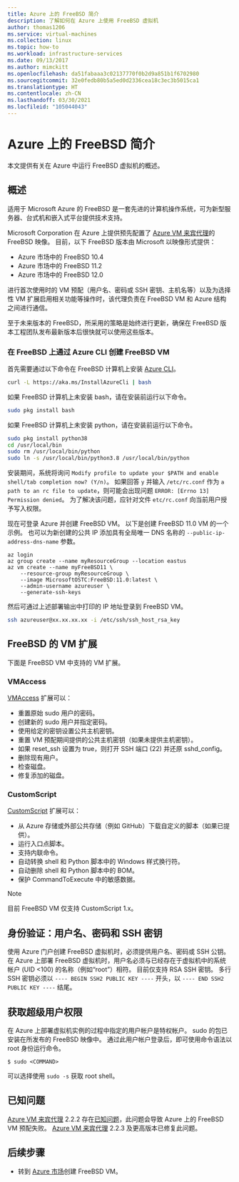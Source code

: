 ```yaml
---
title: Azure 上的 FreeBSD 简介
description: 了解如何在 Azure 上使用 FreeBSD 虚拟机
author: thomas1206
ms.service: virtual-machines
ms.collection: linux
ms.topic: how-to
ms.workload: infrastructure-services
ms.date: 09/13/2017
ms.author: mimckitt
ms.openlocfilehash: da51fabaaa3c02137770f0b2d9a851b1f6702980
ms.sourcegitcommit: 32e0fedb80b5a5ed0d2336cea18c3ec3b5015ca1
ms.translationtype: HT
ms.contentlocale: zh-CN
ms.lasthandoff: 03/30/2021
ms.locfileid: "105044043"
---
```

# <a name="introduction-to-freebsd-on-azure"></a>Azure 上的 FreeBSD 简介
本文提供有关在 Azure 中运行 FreeBSD 虚拟机的概述。

## <a name="overview"></a>概述
适用于 Microsoft Azure 的 FreeBSD 是一套先进的计算机操作系统，可为新型服务器、台式机和嵌入式平台提供技术支持。

Microsoft Corporation 在 Azure 上提供预先配置了 [Azure VM 来宾代理](https://github.com/Azure/WALinuxAgent/)的 FreeBSD 映像。 目前，以下 FreeBSD 版本由 Microsoft 以映像形式提供：

- Azure 市场中的 FreeBSD 10.4
- Azure 市场中的 FreeBSD 11.2
- Azure 市场中的 FreeBSD 12.0

进行首次使用时的 VM 预配（用户名、密码或 SSH 密钥、主机名等）以及为选择性 VM 扩展启用相关功能等操作时，该代理负责在 FreeBSD VM 和 Azure 结构之间进行通信。

至于未来版本的 FreeBSD，所采用的策略是始终进行更新，确保在 FreeBSD 版本工程团队发布最新版本后很快就可以使用这些版本。

### <a name="create-a-freebsd-vm-through-azure-cli-on-freebsd"></a>在 FreeBSD 上通过 Azure CLI 创建 FreeBSD VM
首先需要通过以下命令在 FreeBSD 计算机上安装 [Azure CLI](/cli/azure/get-started-with-azure-cli)。

```bash 
curl -L https://aka.ms/InstallAzureCli | bash
```

如果 FreeBSD 计算机上未安装 bash，请在安装前运行以下命令。 

```bash
sudo pkg install bash
```

如果 FreeBSD 计算机上未安装 python，请在安装前运行以下命令。 

```bash
sudo pkg install python38
cd /usr/local/bin 
sudo rm /usr/local/bin/python 
sudo ln -s /usr/local/bin/python3.8 /usr/local/bin/python
```

安装期间，系统将询问 `Modify profile to update your $PATH and enable shell/tab completion now? (Y/n)`。 如果回答 `y` 并输入 `/etc/rc.conf` 作为 `a path to an rc file to update`，则可能会出现问题 `ERROR: [Errno 13] Permission denied`。 为了解决该问题，应针对文件 `etc/rc.conf` 向当前用户授予写入权限。

现在可登录 Azure 并创建 FreeBSD VM。 以下是创建 FreeBSD 11.0 VM 的一个示例。 也可以为新创建的公共 IP 添加具有全局唯一 DNS 名称的 `--public-ip-address-dns-name` 参数。 

```azurecli
az login 
az group create --name myResourceGroup --location eastus
az vm create --name myFreeBSD11 \
    --resource-group myResourceGroup \
    --image MicrosoftOSTC:FreeBSD:11.0:latest \
    --admin-username azureuser \
    --generate-ssh-keys
```

然后可通过上述部署输出中打印的 IP 地址登录到 FreeBSD VM。 

```bash
ssh azureuser@xx.xx.xx.xx -i /etc/ssh/ssh_host_rsa_key
```   

## <a name="vm-extensions-for-freebsd"></a>FreeBSD 的 VM 扩展
下面是 FreeBSD VM 中支持的 VM 扩展。

### <a name="vmaccess"></a>VMAccess
[VMAccess](https://github.com/Azure/azure-linux-extensions/tree/master/VMAccess) 扩展可以：

* 重置原始 sudo 用户的密码。
* 创建新的 sudo 用户并指定密码。
* 使用给定的密钥设置公共主机密钥。
* 重置 VM 预配期间提供的公共主机密钥（如果未提供主机密钥）。
* 如果 reset_ssh 设置为 true，则打开 SSH 端口 (22) 并还原 sshd_config。
* 删除现有用户。
* 检查磁盘。
* 修复添加的磁盘。

### <a name="customscript"></a>CustomScript
[CustomScript](https://github.com/Azure/azure-linux-extensions/tree/master/CustomScript) 扩展可以：

* 从 Azure 存储或外部公共存储（例如 GitHub）下载自定义的脚本（如果已提供）。
* 运行入口点脚本。
* 支持内联命令。
* 自动转换 shell 和 Python 脚本中的 Windows 样式换行符。
* 自动删除 shell 和 Python 脚本中的 BOM。
* 保护 CommandToExecute 中的敏感数据。

> [!NOTE]
> 目前 FreeBSD VM 仅支持 CustomScript 1.x。  

## <a name="authentication-user-names-passwords-and-ssh-keys"></a>身份验证：用户名、密码和 SSH 密钥
使用 Azure 门户创建 FreeBSD 虚拟机时，必须提供用户名、密码或 SSH 公钥。
在 Azure 上部署 FreeBSD 虚拟机时，用户名必须与已经存在于虚拟机中的系统帐户 (UID <100) 的名称（例如“root”）相符。
目前仅支持 RSA SSH 密钥。 多行 SSH 密钥必须以 `---- BEGIN SSH2 PUBLIC KEY ----` 开头，以 `---- END SSH2 PUBLIC KEY ----` 结尾。

## <a name="obtaining-superuser-privileges"></a>获取超级用户权限
在 Azure 上部署虚拟机实例的过程中指定的用户帐户是特权帐户。 sudo 的包已安装在所发布的 FreeBSD 映像中。
通过此用户帐户登录后，即可使用命令语法以 root 身份运行命令。

```
$ sudo <COMMAND>
```

可以选择使用 `sudo -s` 获取 root shell。

## <a name="known-issues"></a>已知问题
[Azure VM 来宾代理](https://github.com/Azure/WALinuxAgent/) 2.2.2 存在[已知问题](https://github.com/Azure/WALinuxAgent/pull/517)，此问题会导致 Azure 上的 FreeBSD VM 预配失败。 [Azure VM 来宾代理](https://github.com/Azure/WALinuxAgent/) 2.2.3 及更高版本已修复此问题。 

## <a name="next-steps"></a>后续步骤
* 转到 [Azure 市场](https://azuremarketplace.microsoft.com/marketplace/apps/thefreebsdfoundation.freebsd-12_2?tab=Overview)创建 FreeBSD VM。

